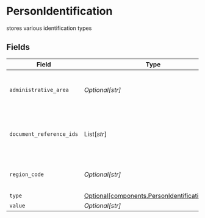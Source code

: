 # PersonIdentification

stores various identification types


## Fields

| Field                                                                                                                                     | Type                                                                                                                                      | Required                                                                                                                                  | Description                                                                                                                               | Example                                                                                                                                   |
| ----------------------------------------------------------------------------------------------------------------------------------------- | ----------------------------------------------------------------------------------------------------------------------------------------- | ----------------------------------------------------------------------------------------------------------------------------------------- | ----------------------------------------------------------------------------------------------------------------------------------------- | ----------------------------------------------------------------------------------------------------------------------------------------- |
| `administrative_area`                                                                                                                     | *Optional[str]*                                                                                                                           | :heavy_minus_sign:                                                                                                                        | Administrative area that issued the identification For example, this can be a state, a province, an oblast, or a prefecture.              | TX                                                                                                                                        |
| `document_reference_ids`                                                                                                                  | List[*str*]                                                                                                                               | :heavy_minus_sign:                                                                                                                        | One or more UUIDs from the documents api of the image(s) of the document that relates to the identification for the person investigation. | 0f01ae1f-d24c-4171-8f3f-c0b820bf3044                                                                                                      |
| `region_code`                                                                                                                             | *Optional[str]*                                                                                                                           | :heavy_minus_sign:                                                                                                                        | Country that issued identification Two character region code, complies with https://cldr.unicode.org/index                                | US                                                                                                                                        |
| `type`                                                                                                                                    | [Optional[components.PersonIdentificationType]](../../models/components/personidentificationtype.md)                                      | :heavy_minus_sign:                                                                                                                        | Tax id type (e.g. ssn)                                                                                                                    | SSN                                                                                                                                       |
| `value`                                                                                                                                   | *Optional[str]*                                                                                                                           | :heavy_minus_sign:                                                                                                                        | Tax id value                                                                                                                              | 666-12-3456                                                                                                                               |